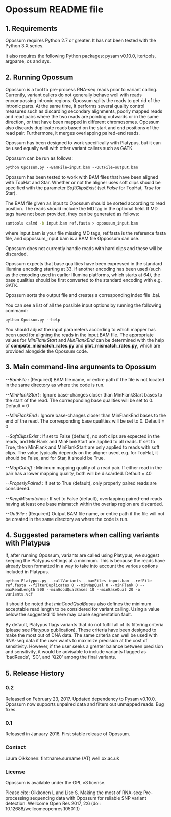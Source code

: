 # Opossum README file


## 1. Requirements


Opossum requires Python 2.7 or greater. It has not been tested with the Python 3.X series.

It also requires the following Python packages: pysam v0.10.0, itertools, argparse, os and sys. 



## 2. Running Opossum


Opossum is a tool to pre-process RNA-seq reads prior to variant calling. Currently, variant callers do not generally behave well with reads encompassing intronic regions. Opossum splits the reads to get rid of the intronic parts. At the same time, it performs several quality control measures such as discarding secondary alignments, poorly mapped reads and read pairs where the two reads are pointing outwards or in the same direction, or that have been mapped in different chromosomes. Opossum also discards duplicate reads based on the start and end positions of the read pair. Furthermore, it merges overlapping paired-end reads.

Opossum has been designed to work specifically with Platypus, but it can be used equally well with other variant callers such as GATK.


Opossum can be run as follows:

    python Opossum.py --BamFile=input.bam --OutFile=output.bam

Opossum has been tested to work with BAM files that have been aligned with TopHat and Star. Whether or not the aligner uses soft clips should be specified with the parameter *SoftClipsExist* (set *False* for TopHat, *True* for Star).

The BAM file given as input to Opossum should be sorted according to read position. The reads should include the MD tag in the optional field. If MD tags have not been provided, they can be generated as follows:

```bash
samtools calmd -b input.bam ref.fasta > oppossum_input.bam
```

where input.bam is your file missing MD tags, ref.fasta is the reference fasta file, and oppossum_input.bam is a BAM file Oppossum can use.

Opossum does not currently handle reads with hard clips and these will be discarded.

Opossum expects that base qualities have been expressed in the standard Illumina encoding starting at 33. If another encoding has been used (such as the encoding used in earlier Illumina platforms, which starts at 64), the base qualities should be first converted to the standard encoding with e.g. GATK.

Opossum sorts the output file and creates a corresponding index file .bai.


You can see a list of all the possible input options by running the following command:

    python Opossum.py --help

You should adjust the input parameters according to which mapper has been used for aligning the reads in the input BAM file. The appropriate values for *MinFlankStart* and *MinFlankEnd* can be determined with the help of **compute_mismatch_rates.py** and **plot_mismatch_rates.py**, which are provided alongside the Opossum code.



## 3. Main command-line arguments to Opossum


*--BamFile* : (Required) BAM file name, or entire path if the file is not located in the same directory as where the code is run.

*--MinFlankStart* : Ignore base-changes closer than MinFlankStart bases to the start of the read. The corresponding base qualities will be set to 0. Default = 0

*--MinFlankEnd* : Ignore base-changes closer than MinFlankEnd bases to the end of the read. The corresponding base qualities will be set to 0. Default = 0

*--SoftClipsExist* : If set to False (default), no soft clips are expected in the reads, and MinFlank and MinFlankStart are applied to all reads. If set to True, then MinFlank and MinFlankStart are only applied to reads with soft clips. The value typically depends on the aligner used, e.g. for TopHat, it should be False, and for Star, it should be True.

*--MapCutoff* : Minimum mapping quality of a read pair. If either read in the pair has a lower mapping quality, both will be discarded. Default = 40

*--ProperlyPaired* : If set to True (default), only properly paired reads are considered.

*--KeepMismatches* : If set to False (default), overlapping paired-end reads having at least one base mismatch within the overlap region are discarded.

*--OutFile* : (Required) Output BAM file name, or entire path if the file will not be created in the same directory as where the code is run.



## 4. Suggested parameters when calling variants with Platypus


If, after running Opossum, variants are called using Platypus, we suggest keeping the Platypus settings at a minimum. This is because the reads have already been formatted in a way to take into account the various options included in Platypus.

    python Platypus.py --callVariants --bamFiles input.bam --refFile ref.fasta --filterDuplicates 0 --minMapQual 0 --minFlank 0 --maxReadLength 500 --minGoodQualBases 10 --minBaseQual 20 -o variants.vcf

It should be noted that *minGoodQualBases* also defines the minimum acceptable read length to be considered for variant calling. Using a value below the suggested 10 here may cause segmentation fault.

By default, Platypus flags variants that do not fulfill all of its filtering criteria (please see Platypus publication). These criteria have been designed to make the most out of DNA data. The same criteria can well be used with RNA-seq data if the user wants to maximize precision at the cost of sensitivity. However, if the user seeks a greater balance between precision and sensitivity, it would be advisable to include variants flagged as 'badReads', 'SC', and 'Q20' among the final variants.


## 5. Release History


### 0.2

Released on February 23, 2017. Updated dependency to Pysam v0.10.0. Opossum now supports unpaired data and filters out unmapped reads. Bug fixes.

### 0.1


Released in January 2016. First stable release of Opossum.



### Contact

Laura Oikkonen: firstname.surname (AT) well.ox.ac.uk


### License

Opossum is available under the GPL v3 license.


Please cite: Oikkonen L and Lise S. Making the most of RNA-seq: Pre-processing sequencing data with Opossum for reliable SNP variant detection. Wellcome Open Res 2017, 2:6 (doi: 10.12688/wellcomeopenres.10501.1) 
